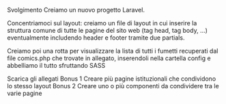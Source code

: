 Svolgimento
Creiamo un nuovo progetto Laravel.

Concentriamoci sul layout: creiamo un file di layout in cui inserire la struttura comune di tutte le pagine del sito web (tag head, tag body, ...) eventualmente includendo header e footer tramite due partials.

Creiamo poi una rotta per visualizzare la lista di tutti i fumetti recuperati dal file comics.php che trovate in allegato,  inserendoli nella cartella config e abbelliamo il tutto sfruttando SASS

Scarica gli allegati
Bonus 1
Creare più pagine istituzionali che condividono lo stesso layout
Bonus 2
Creare uno o più componenti da condividere tra le varie pagine